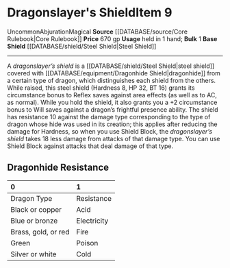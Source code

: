 ﻿---
base_item: '[[DATABASE/shield/Steel Shield|Steel Shield]]'
bulk: '1'
id: '318'
item_category: Shields
item_subcategory: Specific Shields
level: '9'
name: Dragonslayer's Shield
price: 670 gp
rarity: Uncommon
school: Abjuration
source: '[[DATABASE/source/Core Rulebook|Core Rulebook]]'
trait:
- '[[DATABASE/trait/Abjuration|Abjuration]]'
- '[[DATABASE/trait/Magical|Magical]]'
- '[[DATABASE/trait/Uncommon|Uncommon]]'
type: Item
usage: held in 1 hand

---
# Dragonslayer's Shield<span class="item-type">Item 9</span>

<span class="trait-uncommon item-trait">Uncommon</span><span class="item-trait">Abjuration</span><span class="item-trait">Magical</span>
**Source** [[DATABASE/source/Core Rulebook|Core Rulebook]] 
**Price** 670 gp
**Usage** held in 1 hand; **Bulk** 1
**Base Shield** [[DATABASE/shield/Steel Shield|Steel Shield]]

---
A _dragonslayer’s shield_ is a [[DATABASE/shield/Steel Shield|steel shield]] covered with [[DATABASE/equipment/Dragonhide Shield|dragonhide]] from a certain type of dragon, which distinguishes each shield from the others. While raised, this steel shield (Hardness 8, HP 32, BT 16) grants its circumstance bonus to Reflex saves against area effects (as well as to AC, as normal).
 While you hold the shield, it also grants you a +2 circumstance bonus to Will saves against a dragon’s frightful presence ability. The shield has resistance 10 against the damage type corresponding to the type of dragon whose hide was used in its creation; this applies after reducing the damage for Hardness, so when you use Shield Block, the _dragonslayer’s shield_ takes 18 less damage from attacks of that damage type. You can use Shield Block against attacks that deal damage of that type.

## Dragonhide Resistance

| 0 | 1 |
|:--------------------|:------------|
| Dragon Type | Resistance |
| Black or copper | Acid |
| Blue or bronze | Electricity |
| Brass, gold, or red | Fire |
| Green | Poison |
| Silver or white | Cold |